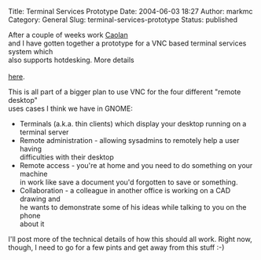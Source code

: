 Title: Terminal Services Prototype
Date: 2004-06-03 18:27
Author: markmc
Category: General
Slug: terminal-services-prototype
Status: published

After a couple of weeks work
[Caolan](http://www.advogato.org/person/caolan)  
and I have gotten together a prototype for a VNC based terminal services
system which  
also supports hotdesking. More details  
[  
here](http://www.redhat.com/archives/fedora-desktop-list/2004-June/msg00007.html).

This is all part of a bigger plan to use VNC for the four different
"remote desktop"  
uses cases I think we have in GNOME:

-   Terminals (a.k.a. thin clients) which display your desktop running
    on a  
   terminal server
-   Remote administration - allowing sysadmins to remotely help a user
    having  
   difficulties with their desktop
-   Remote access - you're at home and you need to do something on your
    machine  
   in work like save a document you'd forgotten to save or something.
-   Collaboration - a colleague in another office is working on a CAD
    drawing and  
   he wants to demonstrate some of his ideas while talking to you on
    the phone  
   about it

I'll post more of the technical details of how this should all work.
Right now,  
though, I need to go for a few pints and get away from this stuff :-)
